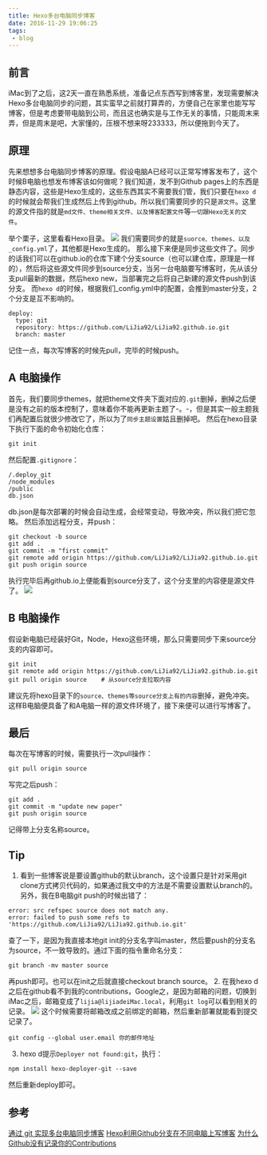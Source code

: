 ```yaml
---
title: Hexo多台电脑同步博客
date: 2016-11-29 19:06:25
tags:
 - blog
---
```


## 前言
iMac到了之后，这2天一直在熟悉系统，准备记点东西写到博客里，发现需要解决Hexo多台电脑同步的问题，其实蛮早之前就打算弄的，方便自己在家里也能写写博客，但是考虑要带电脑到公司，而且这也确实是与工作无关的事情，只能周末来弄，但是周末是吧，大家懂的，压根不想来呀233333，所以便拖到今天了。

## 原理
先来想想多台电脑同步博客的原理。假设电脑A已经可以正常写博客发布了，这个时候B电脑也想发布博客该如何做呢？我们知道，发不到Github pages上的东西是静态内容，这些是Hexo生成的，这些东西其实不需要我们管，我们只要在``hexo d``的时候就会帮我们生成然后上传到github。所以我们需要同步的只是``源文件``。这里的源文件指的就是``md文件、theme相关文件、以及博客配置文件``等``一切跟Hexo无关的文件``。

<!-- more -->

举个栗子，这里看看Hexo目录。
![](https://images-1258496336.cos.ap-chengdu.myqcloud.com/2016/11%EF%BC%8Fmulti-pc1.png)
我们需要同步的就是``suorce、themes、以及_config.yml``了，其他都是Hexo生成的。
那么接下来便是同步这些文件了。同步的话我们可以在github.io的仓库下建个分支source（也可以建仓库，原理是一样的），然后将这些源文件同步到source分支，当另一台电脑要写博客时，先从该分支pull最新的数据，然后hexo new，当部署完之后将自己新建的源文件push到该分支。
而``hexo d``的时候，根据我们_config.yml中的配置，会推到master分支，2个分支是互不影响的。
```
deploy:
  type: git
  repository: https://github.com/LiJia92/LiJia92.github.io.git
  branch: master
```
记住一点，每次写博客的时候先pull，完毕的时候push。

## A 电脑操作
首先，我们要同步themes，就把theme文件夹下面对应的``.git``删掉，删掉之后便是没有之前的版本控制了，意味着你不能再更新主题了-。-，但是其实一般主题我们再配置后就很少修改它了，所以为了``同步主题设置``姑且删掉吧。
然后在hexo目录下执行下面的命令初始化仓库：
```
git init
```
然后配置``.gitignore``：
```
/.deploy_git
/node_modules
/public
db.json
```
db.json是每次部署的时候会自动生成，会经常变动，导致冲突，所以我们把它忽略。
然后添加远程分支，并push：
```
git checkout -b source
git add .
git commit -m "first commit"
git remote add origin https://github.com/LiJia92/LiJia92.github.io.git
git push origin source
```
执行完毕后再github.io上便能看到source分支了，这个分支里的内容便是源文件了。
![](https://images-1258496336.cos.ap-chengdu.myqcloud.com/2016/11%EF%BC%8Fmulti-pc2.png)

## B 电脑操作
假设新电脑已经装好Git，Node，Hexo这些环境，那么只需要同步下来source分支的内容即可。
```
git init
git remote add origin https://github.com/LiJia92/LiJia92.github.io.git
git pull origin source    # 从source分支拉取内容
```
建议先将hexo目录下的``source、themes等source分支上有的内容``删掉，避免冲突。
这样B电脑便具备了和A电脑一样的源文件环境了，接下来便可以进行写博客了。

## 最后
每次在写博客的时候，需要执行一次pull操作：
```
git pull origin source
```
写完之后push：
```
git add .                     
git commit -m "update new paper"
git push origin source
```
记得带上分支名称source。

## Tip
1. 看到一些博客说是要设置github的默认branch，这个设置只是针对采用git clone方式拷贝代码的，如果通过我文中的方法是不需要设置默认branch的。
另外，我在B电脑git push的时候出错了：
```
error: src refspec source does not match any.
error: failed to push some refs to 'https://github.com/LiJia92/LiJia92.github.io.git'
```
查了一下，是因为我直接本地git init的分支名字叫master，然后要push的分支名为source，不一致导致的。通过下面的指令重命名分支：
```
git branch -mv master source
```
再push即可。也可以在init之后就直接checkout branch source。
2. 在我hexo d之后在github看不到我的contributions，Google之，是因为邮箱的问题，切换到iMac之后，邮箱变成了``lijia@lijiadeiMac.local``，利用``git log``可以看到相关的记录。
![](https://images-1258496336.cos.ap-chengdu.myqcloud.com/2016/11%EF%BC%8Fmulti-pc3.png)
这个时候需要将邮箱改成之前绑定的邮箱，然后重新部署就能看到提交记录了。
```
git config --global user.email 你的邮件地址
```
3. hexo d提示``Deployer not found:git``，执行：
```
npm install hexo-deployer-git --save
```
然后重新deploy即可。

## 参考
[通过 git 实现多台电脑同步博客](https://juzi.in/2016/04/17/the-blog-sync-multi-pc.html)
[Hexo利用Github分支在不同电脑上写博客](http://www.dxjia.cn/2016/01/27/hexo-write-everywhere/)
[为什么Github没有记录你的Contributions](https://segmentfault.com/a/1190000004318632)
